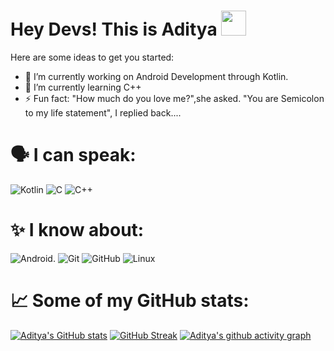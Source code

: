 # Hey Devs! This is Aditya <img src="https://media.giphy.com/media/WUlplcMpOCEmTGBtBW/giphy.gif" width="40">


Here are some ideas to get you started:

- 🔭 I’m currently working on Android Development through Kotlin.
- 🌱 I’m currently learning C++
- ⚡ Fun fact: "How much do you love me?",she asked.
               "You are Semicolon to my life statement", I replied back....

# 🗣️ I can speak:
![Kotlin](https://img.shields.io/badge/kotlin-%230095D5.svg?style=for-the-badge&logo=kotlin&logoColor=white) ![C](https://img.shields.io/badge/c-%2300599C.svg?style=for-the-badge&logo=c&logoColor=white)  ![C++](https://img.shields.io/badge/c++-%2300599C.svg?style=for-the-badge&logo=c%2B%2B&logoColor=white)
# ✨ I know about:
![Android](https://img.shields.io/badge/Android-3DDC84?style=for-the-badge&logo=android&logoColor=white). ![Git](https://img.shields.io/badge/git-%23F05033.svg?style=for-the-badge&logo=git&logoColor=white)  ![GitHub](https://img.shields.io/badge/github-%23121011.svg?style=for-the-badge&logo=github&logoColor=white)  ![Linux](https://img.shields.io/badge/Linux-FCC624?style=for-the-badge&logo=linux&logoColor=black)  
# 📈 Some of my GitHub stats:
[![Aditya's GitHub stats](https://github-readme-stats.vercel.app/api?username=AdityaBansal2310&theme=dark)](https://github.com/anuraghazra/github-readme-stats)
[![GitHub Streak](https://github-readme-streak-stats.herokuapp.com/?user=AdityaBansal2310&theme=dark)](https://git.io/streak-stats)
[![Aditya's github activity graph](https://activity-graph.herokuapp.com/graph?username=AdityaBansal2310&theme=xcode)](https://github.com/AdityaBansal2310/github-readme-activity-graph)

